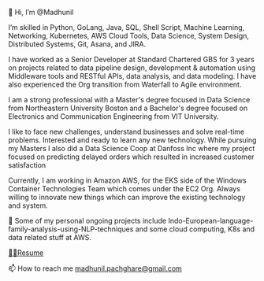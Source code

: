👋 Hi, I’m @Madhunil

I’m skilled in Python, GoLang, Java, SQL, Shell Script, Machine Learning, Networking, Kubernetes, AWS Cloud Tools, Data Science, System Design, Distributed Systems, Git, Asana, and JIRA.

I have worked as a Senior Developer at Standard Chartered GBS for 3 years on projects related to data pipeline design, development & automation using Middleware tools and RESTful APIs, data analysis, and data modeling. l have also experienced the Org transition from Waterfall to Agile environment.

I am a strong professional with a Master's degree focused in Data Science from Northeastern University Boston and a Bachelor's degree focused on Electronics and Communication Engineering from VIT University.

I like to face new challenges, understand businesses and solve real-time problems. Interested and ready to learn any new technology.
While pursuing my Masters I also did a Data Science Coop at Danfoss Inc where my project focused on predicting delayed orders which resulted in increased customer satisfaction

Currently, I am working in Amazon AWS, for the EKS side of the Windows Container Technologies Team which comes under the EC2 Org.
Always willing to innovate new things which can improve the existing technology and system.

🌱 Some of my personal ongoing projects include Indo-European-language-family-analysis-using-NLP-techniques and some cloud computing, K8s and data related stuff at AWS.

[👨‍💻Resume](https://drive.google.com/file/d/1PbgpP-1wKUY6xF6T9LtDxo7kFuFMc5n_/view?usp=drivesdk "Madhunil's Resume")

📫 How to reach me madhunil.pachghare@gmail.com

<!---
Madhunil/Madhunil is a ✨ special ✨ repository because its `README.md` (this file) appears on your GitHub profile.
You can click the Preview link to take a look at your changes.
--->

